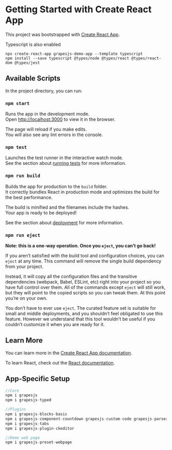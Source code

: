 # Getting Started with Create React App

This project was bootstrapped with [Create React App](https://github.com/facebook/create-react-app).

Typescript is also enabled

```
npx create-react-app grapesjs-demo-app --template typescript
npm install --save typescript @types/node @types/react @types/react-dom @types/jest
```

## Available Scripts

In the project directory, you can run:

### `npm start`

Runs the app in the development mode.\
Open [http://localhost:3000](http://localhost:3000) to view it in the browser.

The page will reload if you make edits.\
You will also see any lint errors in the console.

### `npm test`

Launches the test runner in the interactive watch mode.\
See the section about [running tests](https://facebook.github.io/create-react-app/docs/running-tests) for more information.

### `npm run build`

Builds the app for production to the `build` folder.\
It correctly bundles React in production mode and optimizes the build for the best performance.

The build is minified and the filenames include the hashes.\
Your app is ready to be deployed!

See the section about [deployment](https://facebook.github.io/create-react-app/docs/deployment) for more information.

### `npm run eject`

**Note: this is a one-way operation. Once you `eject`, you can’t go back!**

If you aren’t satisfied with the build tool and configuration choices, you can `eject` at any time. This command will remove the single build dependency from your project.

Instead, it will copy all the configuration files and the transitive dependencies (webpack, Babel, ESLint, etc) right into your project so you have full control over them. All of the commands except `eject` will still work, but they will point to the copied scripts so you can tweak them. At this point you’re on your own.

You don’t have to ever use `eject`. The curated feature set is suitable for small and middle deployments, and you shouldn’t feel obligated to use this feature. However we understand that this tool wouldn’t be useful if you couldn’t customize it when you are ready for it.

## Learn More

You can learn more in the [Create React App documentation](https://facebook.github.io/create-react-app/docs/getting-started).

To learn React, check out the [React documentation](https://reactjs.org/).


## App-Specific Setup

```c
//Core
npm i grapesjs
npm i grapesjs-typed 

//Plugins
npm i grapesjs-blocks-basic 
npm i grapesjs-component-countdown grapesjs-custom-code grapesjs-parser-postcss grapesjs-plugin-export grapesjs-plugin-forms grapesjs-preset-webpage grapesjs-style-bg grapesjs-tabs grapesjs-tooltip grapesjs-touch grapesjs-tui-image-editor
npm i grapesjs-tabs
npm i grapesjs-plugin-ckeditor

//Demo web page
npm i grapesjs-preset-webpage
```